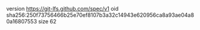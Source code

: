 version https://git-lfs.github.com/spec/v1
oid sha256:250f73756466b25e70ef8107b3a32c14943e620956ca8a93ae04a80a16807553
size 62

